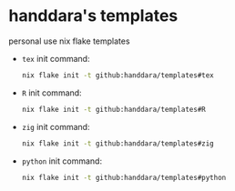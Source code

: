 # handdara's templates

personal use nix flake templates

-   `tex`
    init command:
    ```bash
    nix flake init -t github:handdara/templates#tex
    ```
-   `R`
    init command:
    ```bash
    nix flake init -t github:handdara/templates#R
    ```
-   `zig`
    init command:
    ```bash
    nix flake init -t github:handdara/templates#zig
    ```
-   `python`
    init command:
    ```bash
    nix flake init -t github:handdara/templates#python
    ```
